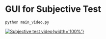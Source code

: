 # GUI for Subjective Test

```
python main_video.py
```

[![Subjective test video](http://img.youtube.com/vi/_gfWRuA8XP4/0.jpg){width='100%'}](https://youtu.be/_gfWRuA8XP4) 
